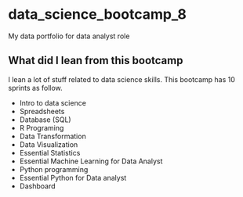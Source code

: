# data_science_bootcamp_8
My data portfolio for data analyst role

## What did I lean from this bootcamp

I lean a lot of stuff related to data science skills. This bootcamp has 10 sprints as follow.

- Intro to data science
- Spreadsheets
- Database (SQL)
- R Programing
- Data Transformation
- Data Visualization
- Essential Statistics
- Essential Machine Learning for Data Analyst
- Python programming
- Essential Python for Data analyst
- Dashboard
